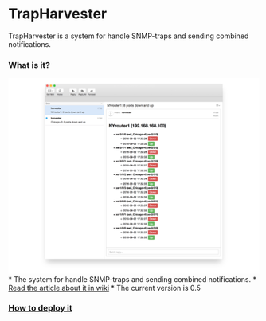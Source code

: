 # TrapHarvester #
TrapHarvester is a system for handle SNMP-traps and sending combined notifications.

### What is it? ###
<img src="https://raw.githubusercontent.com/Pavel-Polyakov/trapharvester/master/Img/Screenshot1.png" alt="TrapHarvester"/>
* The system for handle SNMP-traps and sending combined notifications.
* <a href="https://github.com/Pavel-Polyakov/trapharvester/wiki/Why-Trap-Harvester-is-needed-and-how-it-works%3F"> Read the article about it in wiki</a>
* The current version is 0.5

### <a href="https://github.com/Pavel-Polyakov/trapharvester/wiki#-how-do-i-can-deploy-it-on-my-network-">How to deploy it</a> ###
